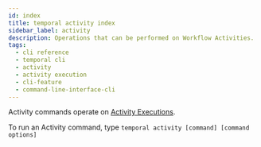 ```yaml
---
id: index
title: temporal activity index
sidebar_label: activity
description: Operations that can be performed on Workflow Activities.
tags:
  - cli reference
  - temporal cli
  - activity
  - activity execution
  - cli-feature
  - command-line-interface-cli
---
```


Activity commands operate on [Activity Executions](/concepts/what-is-an-activity-execution).

To run an Activity command, type `temporal activity [command] [command options]`

